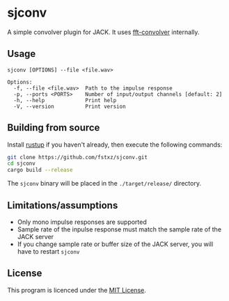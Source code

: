 # sjconv

A simple convolver plugin for JACK. It uses [fft-convolver](https://github.com/neodsp/fft-convolver) internally.

## Usage
```
sjconv [OPTIONS] --file <file.wav>

Options:
  -f, --file <file.wav>  Path to the impulse response
  -p, --ports <PORTS>    Number of input/output channels [default: 2]
  -h, --help             Print help
  -V, --version          Print version
```

## Building from source

Install [rustup](https://rustup.rs/) if you haven't already, then execute the following commands:

```sh
git clone https://github.com/fstxz/sjconv.git
cd sjconv
cargo build --release
```

The `sjconv` binary will be placed in the `./target/release/` directory.

## Limitations/assumptions

* Only mono impulse responses are supported
* Sample rate of the inpulse response must match the sample rate of the JACK server
* If you change sample rate or buffer size of the JACK server, you will have to restart `sjconv`

## License

This program is licenced under the [MIT License](https://github.com/fstxz/sjconv/LICENSE.txt).
